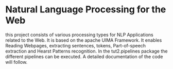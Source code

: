 # Natural Language Processing for the Web
this project consists of various processing types for NLP Applications related to the Web. It is based on the apache 
UIMA Framework. It enables Reading Webpages, extracting
sentences, tokens, Part-of-speech extraction and Hearst Patterns recognition. 
In the tut2.pipelines package the different pipelines can be executed.
A detailed documentation of the code will follow.

